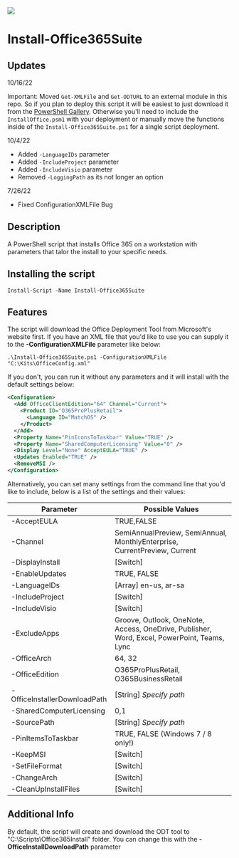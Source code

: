 ![](https://www.codetriage.com/mallockey/install-office365suite/badges/users.svg)
# Install-Office365Suite

## Updates

10/16/22

Important: Moved `Get-XMLFile` and  `Get-ODTURL` to an external module in this repo. So if you plan to deploy this script it will be easiest to just download it from the [PowerShell Gallery](https://www.powershellgallery.com/packages/Install-Office365Suite/). Otherwise you'll need to include the `InstallOffice.psm1` with your deployment or manually move the functions inside of the `Install-Office365Suite.ps1` for a single script deployment.

10/4/22
* Added `-LanguageIDs` parameter
* Added `-IncludeProject` parameter
* Added `-IncludeVisio` parameter
* Removed `-LoggingPath` as its not longer an option

7/26/22
* Fixed ConfigurationXMLFile Bug

## Description
A PowerShell script that installs Office 365 on a workstation with parameters that talor the install to your specific needs.
## Installing the script

`Install-Script -Name Install-Office365Suite`

## Features
The script will download the Office Deployment Tool from Microsoft's website first. If you have an XML file that you'd like to use you can supply it to the **-ConfigurationXMLFile** parameter like below:

`.\Install-Office365Suite.ps1 -ConfigurationXMLFile "C:\Kits\OfficeConfig.xml"`

If you don't, you can run it without any parameters and it will install with the default settings below:
```xml
<Configuration>
  <Add OfficeClientEdition="64" Channel="Current">
    <Product ID="O365ProPlusRetail">
      <Language ID="MatchOS" />
    </Product>
  </Add>
  <Property Name="PinIconsToTaskbar" Value="TRUE" />
  <Property Name="SharedComputerLicensing" Value="0" />
  <Display Level="None" AcceptEULA="TRUE" />
  <Updates Enabled="TRUE" />
  <RemoveMSI />
</Configuration>
```

Alternatively, you can set many settings from the command line that you'd like to include, below is a list of the settings and their values:

 Parameter | Possible Values 
--- | --- |
-AcceptEULA | TRUE,FALSE
-Channel | SemiAnnualPreview, SemiAnnual, MonthlyEnterprise, CurrentPreview, Current
-DisplayInstall | [Switch]
-EnableUpdates | TRUE, FALSE
-LanguageIDs | [Array] en-us, ar-sa 
-IncludeProject | [Switch]
-IncludeVisio | [Switch]
-ExcludeApps | Groove, Outlook, OneNote, Access, OneDrive, Publisher, Word, Excel, PowerPoint, Teams, Lync
-OfficeArch | 64, 32
-OfficeEdition | O365ProPlusRetail, O365BusinessRetail
-OfficeInstallerDownloadPath   | [String] *Specify path*
-SharedComputerLicensing | 0,1
-SourcePath | [String] *Specify path*
-PinItemsToTaskbar  | TRUE, FALSE (Windows 7 / 8 only!)
-KeepMSI | [Switch]
-SetFileFormat | [Switch]
-ChangeArch | [Switch]
-CleanUpInstallFiles | [Switch]

## Additional Info
By default, the script will create and download the ODT tool to "C:\Scripts\Office365Install" folder. You can change this with the **-OfficeInstallDownloadPath** parameter
